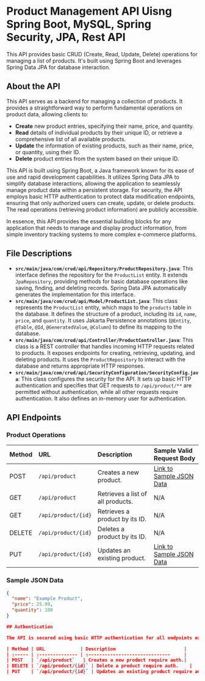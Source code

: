 # Product Management API Uisng Spring Boot, MySQL, Spring Security, JPA, Rest API

This API provides basic CRUD (Create, Read, Update, Delete) operations for managing a list of products. It's built using Spring Boot and leverages Spring Data JPA for database interaction.

## About the API

This API serves as a backend for managing a collection of products. It provides a straightforward way to perform fundamental operations on product data, allowing clients to:

* **Create** new product entries, specifying their name, price, and quantity.
* **Read** details of individual products by their unique ID, or retrieve a comprehensive list of all available products.
* **Update** the information of existing products, such as their name, price, or quantity, using their ID.
* **Delete** product entries from the system based on their unique ID.

This API is built using Spring Boot, a Java framework known for its ease of use and rapid development capabilities. It utilizes Spring Data JPA to simplify database interactions, allowing the application to seamlessly manage product data within a persistent storage. For security, the API employs basic HTTP authentication to protect data modification endpoints, ensuring that only authorized users can create, update, or delete products. The read operations (retrieving product information) are publicly accessible.

In essence, this API provides the essential building blocks for any application that needs to manage and display product information, from simple inventory tracking systems to more complex e-commerce platforms.

## File Descriptions

* **`src/main/java/com/crud/api/Repository/ProductRepository.java`**: This interface defines the repository for the `ProductList` entity. It extends `JpaRepository`, providing methods for basic database operations like saving, finding, and deleting records. Spring Data JPA automatically generates the implementation for this interface.
* **`src/main/java/com/crud/api/Model/ProductList.java`**: This class represents the `ProductList` entity, which maps to the `products` table in the database. It defines the structure of a product, including its `id`, `name`, `price`, and `quantity`. It uses Jakarta Persistence annotations (`@Entity`, `@Table`, `@Id`, `@GeneratedValue`, `@Column`) to define its mapping to the database.
* **`src/main/java/com/crud/api/Controller/ProductController.java`**: This class is a REST controller that handles incoming HTTP requests related to products. It exposes endpoints for creating, retrieving, updating, and deleting products. It uses the `ProductRepository` to interact with the database and returns appropriate HTTP responses.
* **`src/main/java/com/crud/api/SecurityConfiguration/SecurityConfig.java`**: This class configures the security for the API. It sets up basic HTTP authentication and specifies that GET requests to `/api/product/**` are permitted without authentication, while all other requests require authentication. It also defines an in-memory user for authentication.

## API Endpoints

### Product Operations

| Method | URL             | Description                     | Sample Valid Request Body                                  |
| :----- | :-------------- | :------------------------------ | :--------------------------------------------------------- |
| POST   | `/api/product`   | Creates a new product.          | [Link to Sample JSON Data](#sample-json-data)             |
| GET    | `/api/product`   | Retrieves a list of all products. | N/A                                                        |
| GET    | `/api/product/{id}` | Retrieves a product by its ID.  | N/A                                                        |
| DELETE | `/api/product/{id}` | Deletes a product by its ID.    | N/A                                                        |
| PUT    | `/api/product/{id}` | Updates an existing product.    | [Link to Sample JSON Data](#sample-json-data)             |

### Sample JSON Data

```json
{
  "name": "Example Product",
  "price": 25.99,
  "quantity": 100
}

## Authentication

The API is secured using basic HTTP authentication for all endpoints except for GET requests to /api/product/**.

| Method | URL             | Description                         |                                
| :----- | :-------------- | :------------------------------     | 
| POST   | `/api/product`   | Creates a new product require auth.|
| DELETE | `/api/product/{id}` | Delete a product require auth.    |
| PUT    | `/api/product/{id}` | Updates an existing product require auth.| 

